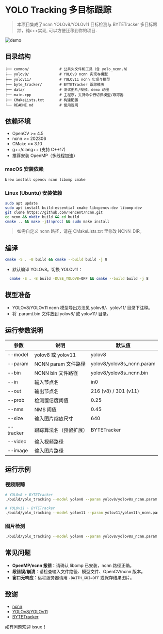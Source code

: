 # YOLO Tracking 多目标跟踪

> 本项目集成了ncnn YOLOv8/YOLOv11 目标检测与 BYTETracker 多目标跟踪，纯c++实现, 可以方便迁移到你的项目.


![demo](data/gif/track.gif)


## 目录结构

```
├── common/              # 公共头文件和工具（含 yolo_ncnn.h）
├── yolov8/              # YOLOv8 ncnn 实现与模型
├── yolov11/             # YOLOv11 ncnn 实现与模型
├── byte_tracker/        # BYTETracker 跟踪模块
├── data/                # 测试图片/视频、demo 动图
├── main.cpp             # 主程序，支持命令行切换模型/跟踪器
├── CMakeLists.txt       # 构建配置
└── README.md            # 使用说明
```

## 依赖环境

- OpenCV >= 4.5
- ncnn >= 202306
- CMake >= 3.10
- g++/clang++ (支持 C++17)
- 推荐安装 OpenMP（多线程加速）

### macOS 安装依赖
```bash
brew install opencv ncnn libomp cmake
```

### Linux (Ubuntu) 安装依赖
```bash
sudo apt update
sudo apt install build-essential cmake libopencv-dev libomp-dev
git clone https://github.com/Tencent/ncnn.git
cd ncnn && mkdir build && cd build
cmake .. && make -j$(nproc) && sudo make install
```

> 如需自定义 ncnn 路径，请在 CMakeLists.txt 里修改 NCNN_DIR。

## 编译

```bash
cmake -S . -B build && cmake --build build -j 8
```

- 默认编译 YOLOv8。切换 YOLOv11：

```bash
  cmake -S . -B build -DUSE_YOLOV8=OFF && cmake --build build -j 8
```

## 模型准备

- YOLOv8/YOLOv11 ncnn 模型导出方法见 yolov8/、yolov11/ 目录下注释。
- 将 .param/.bin 文件放到 yolov8/ 或 yolov11/ 目录。

## 运行参数说明

| 参数         | 说明                       | 默认值                        |
|--------------|----------------------------|-------------------------------|
| --model      | yolov8 或 yolov11          | yolov8                        |
| --param      | NCNN param 文件路径        | yolov8/yolov8s_ncnn.param     |
| --bin        | NCNN bin 文件路径          | yolov8/yolov8s_ncnn.bin       |
| --in         | 输入节点名                 | in0                           |
| --out        | 输出节点名                 | 216 (v8) / 301 (v11)          |
| --prob       | 检测置信度阈值             | 0.25                          |
| --nms        | NMS 阈值                   | 0.45                          |
| --size       | 输入图片缩放尺寸           | 640                           |
| --tracker    | 跟踪算法名（预留扩展）     | BYTETracker                   |
| --video      | 输入视频路径               |                               |
| --image      | 输入图片路径               |                               |

## 运行示例

### 视频跟踪
```bash
# YOLOv8 + BYTETracker
./build/yolo_tracking --model yolov8 --param yolov8/yolov8s_ncnn.param --bin yolov8/yolov8s_ncnn.bin --out 216 --video data/video/track2.mp4

# YOLOv11 + BYTETracker
./build/yolo_tracking --model yolov11 --param yolov11/yolov11n_ncnn.param --bin yolov11/yolov11n_ncnn.bin --out 301 --video data/video/track2.mp4
```

### 图片检测
```bash
./build/yolo_tracking --model yolov8 --param yolov8/yolov8s_ncnn.param --bin yolov8/yolov8s_ncnn.bin --out 216 --image data/xxx.jpg
```

## 常见问题
- **OpenMP/ncnn 报错**：请确认 libomp 已安装，ncnn 路径正确。
- **段错误/崩溃**：请检查输入文件路径、模型文件、OpenCV/ncnn 版本。
- **窗口无响应**：远程服务器请用 `-DWITH_GUI=OFF` 或保存结果图片。



## 致谢
- [ncnn](https://github.com/Tencent/ncnn)
- [YOLOv8/YOLOv11](https://github.com/ultralytics/ultralytics)
- [BYTETracker](https://github.com/ifzhang/ByteTrack)


如有问题欢迎 issue！ 